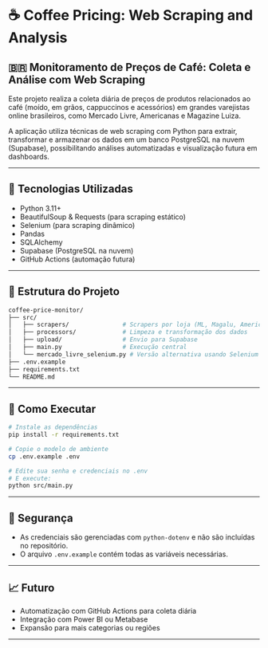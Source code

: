 # ☕ Coffee Pricing: Web Scraping and Analysis

## 🇧🇷 Monitoramento de Preços de Café: Coleta e Análise com Web Scraping

Este projeto realiza a coleta diária de preços de produtos relacionados ao café (moído, em grãos, cappuccinos e acessórios) em grandes varejistas online brasileiros, como Mercado Livre, Americanas e Magazine Luiza.

A aplicação utiliza técnicas de web scraping com Python para extrair, transformar e armazenar os dados em um banco PostgreSQL na nuvem (Supabase), possibilitando análises automatizadas e visualização futura em dashboards.

---

## 📌 Tecnologias Utilizadas

- Python 3.11+
- BeautifulSoup & Requests (para scraping estático)
- Selenium (para scraping dinâmico)
- Pandas
- SQLAlchemy
- Supabase (PostgreSQL na nuvem)
- GitHub Actions (automação futura)

---

## 🧱 Estrutura do Projeto

```bash
coffee-price-monitor/
├── src/
│   ├── scrapers/               # Scrapers por loja (ML, Magalu, Americanas)
│   ├── processors/             # Limpeza e transformação dos dados
│   ├── upload/                 # Envio para Supabase
│   ├── main.py                 # Execução central
│   └── mercado_livre_selenium.py # Versão alternativa usando Selenium
├── .env.example
├── requirements.txt
└── README.md
```

---

## 🚀 Como Executar

```bash
# Instale as dependências
pip install -r requirements.txt

# Copie o modelo de ambiente
cp .env.example .env

# Edite sua senha e credenciais no .env
# E execute:
python src/main.py
```

---

## 🔐 Segurança

- As credenciais são gerenciadas com `python-dotenv` e não são incluídas no repositório.
- O arquivo `.env.example` contém todas as variáveis necessárias.

---

## 📈 Futuro

- Automatização com GitHub Actions para coleta diária
- Integração com Power BI ou Metabase
- Expansão para mais categorias ou regiões

---